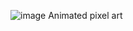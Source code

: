 ![image](https://user-images.githubusercontent.com/10434558/129070415-add444cf-4648-460e-9d3d-104b89047be4.png)
Animated pixel art

